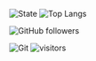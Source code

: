 ![State](https://github-readme-stats.vercel.app/api?username=Ghost-zy&show_icons=true&theme=radical)
![Top Langs](https://github-readme-stats.vercel.app/api/top-langs/?username=Ghost-zy&layout=compact&hide_border=true&hide=html,css)

![GitHub followers](https://img.shields.io/github/followers/Ghost-zy?style=social)

![Git](https://img.shields.io/badge/-Git-F05032?style=flat-square&logo=git&logoColor=white)
![visitors](https://visitor-badge.glitch.me/badge?page_id=Ghost-zy.Ghost-zy&left_color=green&right_color=red)

<!--
**Ghost-zy/Ghost-zy** is a ✨ _special_ ✨ repository because its `README.md` (this file) appears on your GitHub profile.

Here are some ideas to get you started:

- 🔭 I’m currently working on ...
- 🌱 I’m currently learning ...
- 👯 I’m looking to collaborate on ...
- 🤔 I’m looking for help with ...
- 💬 Ask me about ...
- 📫 How to reach me: ...
- 😄 Pronouns: ...
- ⚡ Fun fact: ...
-->
